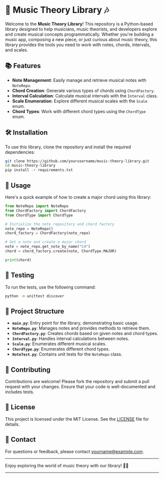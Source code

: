 # 🎵 Music Theory Library 🎶

Welcome to the **Music Theory Library**! This repository is a Python-based library designed to help musicians, music theorists, and developers explore and create musical concepts programmatically. Whether you're building a music app, composing a new piece, or just curious about music theory, this library provides the tools you need to work with notes, chords, intervals, and scales.

## 📚 Features

- **Note Management**: Easily manage and retrieve musical notes with `NoteRepo`.
- **Chord Creation**: Generate various types of chords using `ChordFactory`.
- **Interval Calculation**: Calculate musical intervals with the `Interval` class.
- **Scale Enumeration**: Explore different musical scales with the `Scale` enum.
- **Chord Types**: Work with different chord types using the `ChordType` enum.

## 🛠️ Installation

To use this library, clone the repository and install the required dependencies:

```bash
git clone https://github.com/yourusername/music-theory-library.git
cd music-theory-library
pip install -r requirements.txt
```

## 🚀 Usage

Here's a quick example of how to create a major chord using this library:

```python
from NoteRepo import NoteRepo
from ChordFactory import ChordFactory
from ChordType import ChordType

# Initialize the note repository and chord factory
note_repo = NoteRepo()
chord_factory = ChordFactory(note_repo)

# Get a note and create a major chord
note = note_repo.get_note_by_name("C4")
chord = chord_factory.create(note, ChordType.MAJOR)

print(chord)
```

## 🧪 Testing

To run the tests, use the following command:

```bash
python -m unittest discover
```

## 📂 Project Structure

- **`main.py`**: Entry point for the library, demonstrating basic usage.
- **`NoteRepo.py`**: Manages notes and provides methods to retrieve them.
- **`ChordFactory.py`**: Creates chords based on given notes and chord types.
- **`Interval.py`**: Handles interval calculations between notes.
- **`Scale.py`**: Enumerates different musical scales.
- **`ChordType.py`**: Enumerates different chord types.
- **`NoteTest.py`**: Contains unit tests for the `NoteRepo` class.

## 🤝 Contributing

Contributions are welcome! Please fork the repository and submit a pull request with your changes. Ensure that your code is well-documented and includes tests.

## 📄 License

This project is licensed under the MIT License. See the [LICENSE](LICENSE) file for details.

## 📧 Contact

For questions or feedback, please contact [yourname@example.com](mailto:yourname@example.com).

---

Enjoy exploring the world of music theory with our library! 🎼✨

---